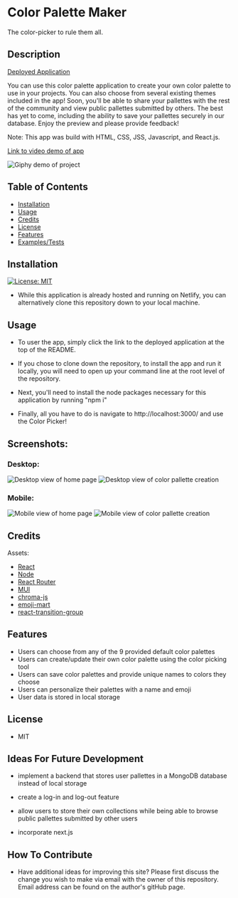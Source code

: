 # Color Palette Maker

The color-picker to rule them all.


## Description

[Deployed Application]()

You can use this color palette application to create your own color palette to use in your projects. You can also choose from several existing themes included in the app! Soon, you'll be able to share your pallettes with the rest of the community and view public pallettes submitted by others. The best has yet to come, including the ability to save your pallettes securely in our database. Enjoy the preview and please provide feedback!

Note: This app was build with HTML, CSS, JSS, Javascript, and React.js.

[Link to video demo of app](https://drive.google.com/file/d/1hgFtjyYaF5Kyj0zcbL1m4hqeDo-E-y8L/view?usp=sharing)


![Giphy demo of project](./public/ReactApp.gif)


## Table of Contents

- [Installation](#installation)
- [Usage](#usage)
- [Credits](#credits)
- [License](#license)
- [Features](#features)
- [Examples/Tests](#examples)


## Installation

[![License: MIT](https://img.shields.io/badge/License-MIT-yellow.svg)](https://opensource.org/licenses/MIT)

- While this application is already hosted and running on Netlify, you can alternatively clone this repository down to your local machine.


## Usage

- To user the app, simply click the link to the deployed application at the top of the README.

- If you chose to clone down the repository, to install the app and run it locally, you will need to open up your command line at the root level of the repository.

- Next, you'll need to install the node packages necessary for this application by running "npm i"

- Finally, all you have to do is navigate to http://localhost:3000/ and use the Color Picker!


## Screenshots:

### Desktop:

![Desktop view of home page](./public/screenshot_desktop_1.png)
![Desktop view of color pallette creation](./public/screenshot_desktop_2.png)

### Mobile:

![Mobile view of home page](./public/screenshot_mobile_1.png)
![Mobile view of color pallette creation](./public/screenshot_mobile_2.png)


## Credits

Assets:

+ [React]()
+ [Node]()
+ [React Router]()
+ [MUI]()
+ [chroma-js]()
+ [emoji-mart]()
+ [react-transition-group]()


## Features

+ Users can choose from any of the 9 provided default color palettes
+ Users can create/update their own color palette using the color picking tool
+ Users can save color palettes and provide unique names to colors they choose
+ Users can personalize their palettes with a name and emoji
+ User data is stored in local storage


## License

+ MIT


## Ideas For Future Development

+ implement a backend that stores user pallettes in a MongoDB database instead of local storage

+ create a log-in and log-out feature 

+ allow users to store their own collections while being able to browse public pallettes submitted by other users

+ incorporate next.js


## How To Contribute

+ Have additional ideas for improving this site? Please first discuss the change you wish to make via email with the owner of this repository. Email address can be found on the author's gitHub page.
